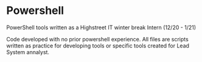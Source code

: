 # Powershell
PowerShell tools written as a Highstreet IT  winter break Intern (12/20 - 1/21)

Code developed with no prior powershell experience. All files are scripts written as practice for developing tools or specific tools created for Lead System annalyst.  

